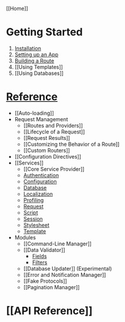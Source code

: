 [[Home]]

# Getting Started

1. [Installation](Getting-Started)
1. [Setting up an App](Setting-Up-Your-First-App)
1. [Building a Route](Building-Your-First-Route)
1. [[Using Templates]]
1. [[Using Databases]]

# [Reference](Framework-Reference)

- [[Auto-loading]]
- Request Management
  - [[Routes and Providers]]
  - [[Lifecycle of a Request]]
  - [[Request Results]]
  - [[Customizing the Behavior of a Route]]
  - [[Custom Routers]]
- [[Configuration Directives]]
- [[Services]]
  - [[Core Service Provider]]
  - [Authentication](Authentication-Service)
  - [Configuration](Configuration-Service)
  - [Database](Database-Service)
  - [Localization](Localization-Service)
  - [Profiling](Profiling-Service)
  - [Request](Request-Service)
  - [Script](Script-Service)
  - [Session](Session-Service)
  - [Stylesheet](Stylesheet-Service)
  - [Template](Template-Service)
- Modules
  - [[Command-Line Manager]]
  - [[Data Validator]]
    - [Fields](Data-Validator-Fields)
    - [Filters](Data-Validator-Filters)
  - [[Database Updater]] (Experimental)
  - [[Error and Notification Manager]]
  - [[Fake Protocols]]
  - [[Pagination Manager]]

# [[API Reference]]
